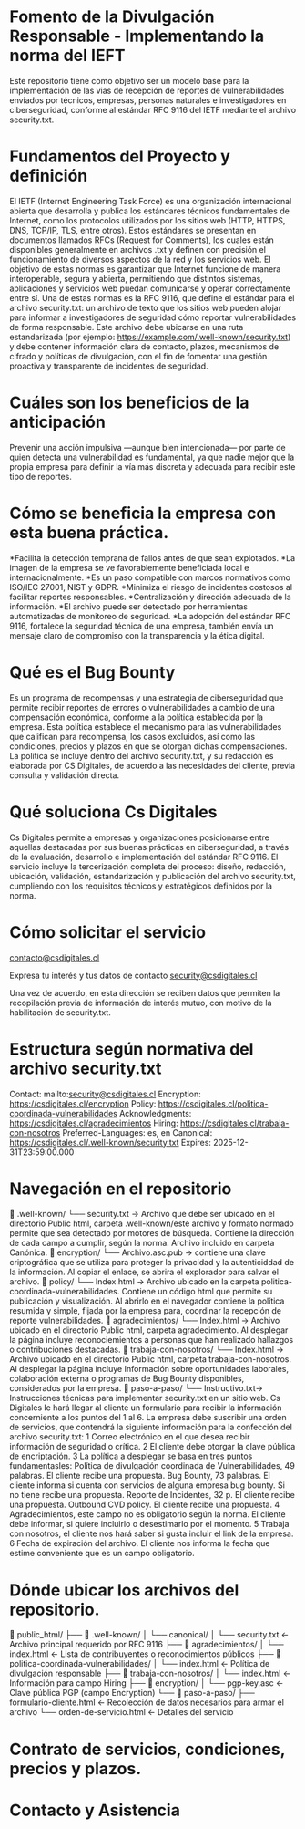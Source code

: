# Fomento de la Divulgación Responsable - Implementando la norma del IEFT
Este repositorio tiene como objetivo ser un modelo base para la implementación de las vias de recepción de reportes de vulnerabilidades enviados por técnicos,  empresas, personas naturales e investigadores en ciberseguridad,  conforme al estándar RFC 9116 del IETF mediante el archivo security.txt. 


# Fundamentos del Proyecto y definición
El IETF (Internet Engineering Task Force) es una organización internacional abierta que desarrolla y publica los estándares técnicos fundamentales de Internet, como los protocolos utilizados por los sitios web (HTTP, HTTPS, DNS, TCP/IP, TLS, entre otros).
Estos estándares se presentan en documentos llamados RFCs (Request for Comments), los cuales están disponibles generalmente en archivos .txt y definen con precisión el funcionamiento de diversos aspectos de la red y los servicios web.
El objetivo de estas normas es garantizar que Internet funcione de manera interoperable, segura y abierta, permitiendo que distintos sistemas, aplicaciones y servicios web puedan comunicarse y operar correctamente entre sí.
Una de estas normas es la RFC 9116, que define el estándar para el archivo security.txt: un archivo de texto que los sitios web pueden alojar para informar a investigadores de seguridad cómo reportar vulnerabilidades de forma responsable. Este archivo debe ubicarse en una ruta estandarizada (por ejemplo: https://example.com/.well-known/security.txt) y debe contener información clara de contacto, plazos, mecanismos de cifrado y políticas de divulgación, con el fin de fomentar una gestión proactiva y transparente de incidentes de seguridad.

# Cuáles son los beneficios de la anticipación
Prevenir una acción impulsiva —aunque bien intencionada— por parte de quien detecta una vulnerabilidad es fundamental, ya que nadie mejor que la propia empresa para definir la vía más discreta y adecuada para recibir este tipo de reportes.

# Cómo se beneficia la empresa con esta buena práctica.
*Facilita la detección temprana de fallos antes de que sean explotados.
*La imagen de la empresa se ve favorablemente beneficiada local e internacionalmente.
*Es un paso compatible con marcos normativos como ISO/IEC 27001, NIST y GDPR.
*Minimiza el riesgo de incidentes costosos al facilitar reportes responsables.
*Centralización y dirección adecuada de la información.
*El archivo puede ser detectado por herramientas automatizadas de monitoreo de seguridad.
*La adopción del estándar RFC 9116, fortalece la seguridad técnica de una empresa,  también envía un mensaje claro de compromiso con la transparencia y la ética digital.



# Qué es el Bug Bounty
Es un programa de recompensas y una estrategia de ciberseguridad que permite recibir reportes de errores o vulnerabilidades a cambio de una compensación económica, conforme a la política establecida por la empresa.
Esta política establece el mecanismo para las vulnerabilidades que califican para recompensa, los casos excluidos, así como las condiciones, precios y plazos en que se otorgan dichas compensaciones.
La política se incluye dentro del archivo security.txt, y su redacción es elaborada por CS Digitales, de acuerdo a las necesidades del cliente, previa consulta y validación directa.

# Qué soluciona Cs Digitales
Cs Digitales permite a empresas y organizaciones posicionarse entre aquellas destacadas por sus buenas prácticas en ciberseguridad, a través de la evaluación, desarrollo e implementación del estándar RFC 9116.
El servicio incluye la tercerización completa del proceso: diseño, redacción, ubicación, validación, estandarización y publicación del archivo security.txt, cumpliendo con los requisitos técnicos y estratégicos definidos por la norma.

# Cómo solicitar el servicio
contacto@csdigitales.cl 

Expresa tu interés y tus datos de contacto
security@csdigitales.cl

Una vez de acuerdo, en esta dirección se reciben datos que permiten la recopilación previa de información de interés mutuo, con motivo de la habilitación de security.txt.

# Estructura según normativa del archivo security.txt
Contact: mailto:security@csdigitales.cl
Encryption: https://csdigitales.cl/encryption
Policy: https://csdigitales.cl/politica-coordinada-vulnerabilidades
Acknowledgments: https://csdigitales.cl/agradecimientos
Hiring: https://csdigitales.cl/trabaja-con-nosotros
Preferred-Languages: es, en
Canonical: https://csdigitales.cl/.well-known/security.txt
Expires: 2025-12-31T23:59:00.000

# Navegación en el repositorio
📁 .well-known/
└── security.txt → Archivo que debe ser ubicado en el directorio Public html, carpeta .well-known/este archivo y formato normado permite que sea detectado por motores de búsqueda. Contiene la dirección de cada campo a cumplir, según la norma. Archivo incluido en carpeta Canónica.
📁 encryption/
└── Archivo.asc.pub → contiene una clave criptográfica que se utiliza para proteger la privacidad y la autenticiddad de la información. Al copiar el enlace, se abrira el explorador para salvar el archivo.
📁 policy/
└── Index.html → Archivo ubicado en la carpeta politica-coordinada-vulnerabilidades. Contiene un código html que permite su publicación y visualización. Al abrirlo en el navegador contiene la política resumida y simple, fijada por la empresa para, coordinar la recepción de reporte vulnerabilidades.
📁 agradecimientos/
└── Index.html → Archivo ubicado en el directorio Public html, carpeta agradecimiento. Al desplegar la página incluye reconociemientos a personas que han realizado hallazgos o contribuciones destacadas.
📁 trabaja-con-nosotros/
└── Index.html → Archivo ubicado en el directorio Public html, carpeta trabaja-con-nosotros. Al desplegar la página incluye Información sobre oportunidades laborales, colaboración externa o programas de Bug Bounty disponibles, considerados por la empresa.
📁 paso-a-paso/
└── Instructivo.txt→ Instrucciones técnicas para implementar security.txt en un sitio web.
  Cs Digitales le hará llegar al cliente un formulario para recibir la información concerniente a los puntos del 1 al 6.
  La empresa debe suscribir una orden de servicios, que contendrá la siguiente información para la confección del archivo security.txt:
  1 Correo electrónico en el que desea recibir información de seguridad o crítica.
  2 El cliente debe otorgar la clave pública de encriptación.
  3 La política a desplegar se basa en tres puntos fundamentasles:
    Política de divulgación coordinada de Vulnerabilidades, 49 palabras. El cliente recibe una propuesta.
	  Bug Bounty, 73 palabras. El cliente informa si cuenta con servicios de alguna empresa bug bounty. Si no tiene recibe una propuesta.
    Reporte de Incidentes, 32 p. El cliente recibe una propuesta.
    Outbound CVD policy. El cliente recibe una propuesta. 
  4 Agradecimientos, este campo no es obligatorio según la norma. El cliente debe informar, si quiere incluirlo o desestimarlo por el momento.
  5 Trabaja con nosotros, el cliente nos hará saber si gusta incluir el link de la empresa.
  6 Fecha de expiración del archivo. El cliente nos informa la fecha que estime conveniente que es un campo obligatorio.

# Dónde ubicar los archivos del repositorio.
 📁 public_html/
├── 📁 .well-known/
│   └── canonical/
│       └── security.txt                 ← Archivo principal requerido por RFC 9116
├── 📁 agradecimientos/
│   └── index.html                       ← Lista de contribuyentes o reconocimientos públicos
├── 📁 politica-coordinada-vulnerabilidades/
│   └── index.html                       ← Política de divulgación responsable
├── 📁 trabaja-con-nosotros/
│   └── index.html                       ← Información para campo Hiring
├── 📁 encryption/
│   └── pgp-key.asc                      ← Clave pública PGP (campo Encryption)
└── 📁 paso-a-paso/
    ├── formulario-cliente.html         ← Recolección de datos necesarios para armar el archivo
    └── orden-de-servicio.html          ← Detalles del servicio 


  
    








# Contrato de servicios, condiciones, precios y plazos.
# Contacto y Asistencia

